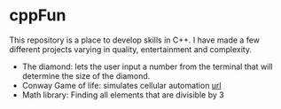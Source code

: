 # cppFun
This repository is a place to develop skills in C++. 
I have made a few different projects varying in quality, entertainment and complexity.

- The diamond: lets the user input a number from the terminal that will determine the size of the diamond.
- Conway Game of life: simulates cellular automation [url](https://en.wikipedia.org/wiki/Conway%27s_Game_of_Life)
- Math library: Finding all elements that are divisible by 3

